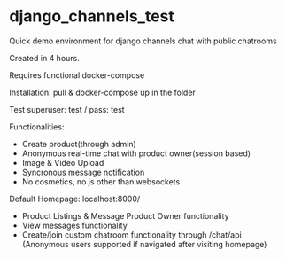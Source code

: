 # django_channels_test
Quick demo environment for django channels chat with public chatrooms

Created in 4 hours.

Requires functional docker-compose

Installation: pull & docker-compose up in the folder

Test superuser: test / pass: test

Functionalities:
- Create product(through admin)
- Anonymous real-time chat with product owner(session based)
- Image & Video Upload
- Syncronous message notification
- No cosmetics, no js other than websockets

Default Homepage: localhost:8000/
- Product Listings & Message Product Owner functionality
- View messages functionality
- Create/join custom chatroom functionality through /chat/api (Anonymous users supported if navigated after visiting homepage)

